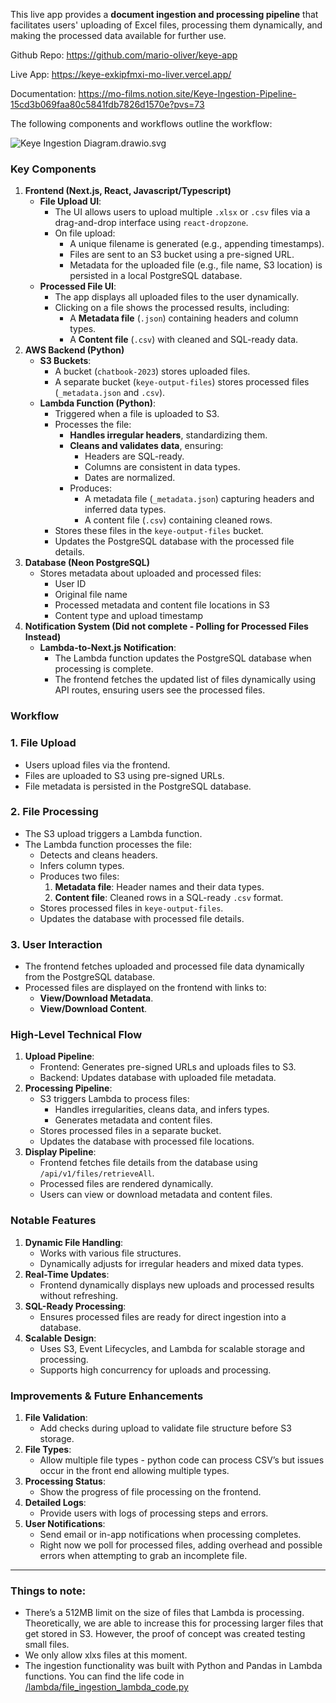 This live app provides a **document ingestion and processing pipeline** that facilitates users' uploading of Excel files, processing them dynamically, and making the processed data available for further use.

Github Repo: https://github.com/mario-oliver/keye-app

Live App: https://keye-exkipfmxi-mo-liver.vercel.app/

Documentation: https://mo-films.notion.site/Keye-Ingestion-Pipeline-15cd3b069faa80c5841fdb7826d1570e?pvs=73

The following components and workflows outline the workflow:

![Keye Ingestion Diagram.drawio.svg](https://prod-files-secure.s3.us-west-2.amazonaws.com/86368b2a-751a-4b0d-9f26-81e6c9ede62a/8e42ed9a-cd46-4373-82ef-c2e06806b972/Keye_Ingestion_Diagram.drawio.svg)

### **Key Components**

1. **Frontend (Next.js, React, Javascript/Typescript)**
   - **File Upload UI**:
     - The UI allows users to upload multiple `.xlsx` or `.csv` files via a drag-and-drop interface using `react-dropzone`.
     - On file upload:
       - A unique filename is generated (e.g., appending timestamps).
       - Files are sent to an S3 bucket using a pre-signed URL.
       - Metadata for the uploaded file (e.g., file name, S3 location) is persisted in a local PostgreSQL database.
   - **Processed File UI**:
     - The app displays all uploaded files to the user dynamically.
     - Clicking on a file shows the processed results, including:
       - A **Metadata file** (`.json`) containing headers and column types.
       - A **Content file** (`.csv`) with cleaned and SQL-ready data.
2. **AWS Backend (Python)**
   - **S3 Buckets**:
     - A bucket (`chatbook-2023`) stores uploaded files.
     - A separate bucket (`keye-output-files`) stores processed files (`_metadata.json` and `.csv`).
   - **Lambda Function (Python)**:
     - Triggered when a file is uploaded to S3.
     - Processes the file:
       - **Handles irregular headers**, standardizing them.
       - **Cleans and validates data**, ensuring:
         - Headers are SQL-ready.
         - Columns are consistent in data types.
         - Dates are normalized.
       - Produces:
         - A metadata file (`_metadata.json`) capturing headers and inferred data types.
         - A content file (`.csv`) containing cleaned rows.
     - Stores these files in the `keye-output-files` bucket.
     - Updates the PostgreSQL database with the processed file details.
3. **Database (Neon PostgreSQL)**
   - Stores metadata about uploaded and processed files:
     - User ID
     - Original file name
     - Processed metadata and content file locations in S3
     - Content type and upload timestamp
4. **Notification System (Did not complete - Polling for Processed Files Instead)**
   - **Lambda-to-Next.js Notification**:
     - The Lambda function updates the PostgreSQL database when processing is complete.
     - The frontend fetches the updated list of files dynamically using API routes, ensuring users see the processed files.

### **Workflow**

### **1. File Upload**

- Users upload files via the frontend.
- Files are uploaded to S3 using pre-signed URLs.
- File metadata is persisted in the PostgreSQL database.

### **2. File Processing**

- The S3 upload triggers a Lambda function.
- The Lambda function processes the file:
  - Detects and cleans headers.
  - Infers column types.
  - Produces two files:
    1. **Metadata file**: Header names and their data types.
    2. **Content file**: Cleaned rows in a SQL-ready `.csv` format.
  - Stores processed files in `keye-output-files`.
  - Updates the database with processed file details.

### **3. User Interaction**

- The frontend fetches uploaded and processed file data dynamically from the PostgreSQL database.
- Processed files are displayed on the frontend with links to:
  - **View/Download Metadata**.
  - **View/Download Content**.

### **High-Level Technical Flow**

1. **Upload Pipeline**:
   - Frontend: Generates pre-signed URLs and uploads files to S3.
   - Backend: Updates database with uploaded file metadata.
2. **Processing Pipeline**:
   - S3 triggers Lambda to process files:
     - Handles irregularities, cleans data, and infers types.
     - Generates metadata and content files.
   - Stores processed files in a separate bucket.
   - Updates the database with processed file locations.
3. **Display Pipeline**:
   - Frontend fetches file details from the database using `/api/v1/files/retrieveAll`.
   - Processed files are rendered dynamically.
   - Users can view or download metadata and content files.

### **Notable Features**

1. **Dynamic File Handling**:
   - Works with various file structures.
   - Dynamically adjusts for irregular headers and mixed data types.
2. **Real-Time Updates**:
   - Frontend dynamically displays new uploads and processed results without refreshing.
3. **SQL-Ready Processing**:
   - Ensures processed files are ready for direct ingestion into a database.
4. **Scalable Design**:
   - Uses S3, Event Lifecycles, and Lambda for scalable storage and processing.
   - Supports high concurrency for uploads and processing.

### **Improvements & Future Enhancements**

1. **File Validation**:
   - Add checks during upload to validate file structure before S3 storage.
2. **File Types**:
   - Allow multiple file types - python code can process CSV’s but issues occur in the front end allowing multiple types.
3. **Processing Status**:
   - Show the progress of file processing on the frontend.
4. **Detailed Logs**:
   - Provide users with logs of processing steps and errors.
5. **User Notifications**:
   - Send email or in-app notifications when processing completes.
   - Right now we poll for processed files, adding overhead and possible errors when attempting to grab an incomplete file.

---

### Things to note:

- There’s a 512MB limit on the size of files that Lambda is processing. Theoretically, we are able to increase this for processing larger files that get stored in S3. However, the proof of concept was created testing small files.
- We only allow xlxs files at this moment.
- The ingestion functionality was built with Python and Pandas in Lambda functions. You can find the life code in [/lambda/file_ingestion_lambda_code.py](https://github.com/mario-oliver/keye-app/blob/main/lambda/file_ingestion_lambda_code.py)
